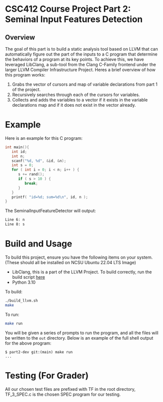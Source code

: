 # CSC412 Course Project Part 2: Seminal Input Features Detection
## Overview
The goal of this part is to build a static analysis tool based on LLVM that can automatically figure out the part of the inputs to a C program that determine the behaviors of a program at its key points. To achieve this, we have leveraged LibClang, a sub-tool from the Clang C-Family frontend under the larger LLVM Compiler Infrastructure Project. Heres a brief overview of how this program works:
1. Grabs the vector of cursors and map of variable declarations from part 1 of the project.
2. Recursively searches through each of the cursors for variables.
3. Collects and adds the variables to a vector if it exists in the variable declarations map and if it does not exist in the vector already.

# Example
Here is an example for this C program:<br>
```C
int main(){
   int id;
   int n;
   scanf("%d, %d", &id, &n);
   int s = 0;
   for ( int i = 0; i < n; i++ ) {
      s += rand();
      if ( s > 10 ) {
         break;
      }
   }
   printf( "id=%d; sum=%d\n", id, n );
}
```
The SeminalInputFeatureDetector will output:<br>
```bash
Line 6: n
Line 8: s
```

# Build and Usage
To build this project, ensure you have the following items on your system. (These should all be installed on NCSU Ubuntu 22.04 LTS Image)<br>
- LibClang, this is a part of the LLVM Project. To build correctly, run the build script [here](https://github.com/NCSU-CSC512-Course-Project/part1-dev/blob/main/build_llvm.sh)
- Python 3.10

To build:<br>
```bash
./build_llvm.sh
make
```
To run:
```bash
make run
```
You will be given a series of prompts to run the program, and all the files will be written to the ```out``` directory. Below is an example of the full shell output for the above program:<br>
```
$ part2-dev git:(main) make run
...
```
# Testing (For Grader)
All our chosen test files are prefixed with TF in the root directory, TF_3_SPEC.c is the chosen SPEC program for our testing.
